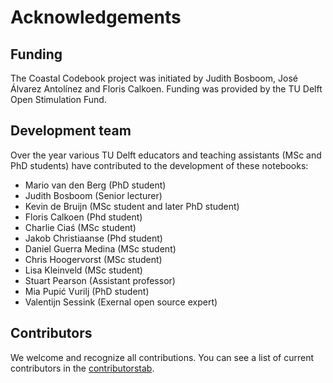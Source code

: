 Acknowledgements
=======================

## Funding

The Coastal Codebook project was initiated by Judith Bosboom, José Álvarez Antolínez and Floris Calkoen. Funding was provided by the TU Delft Open Stimulation Fund.

## Development team

Over the year various TU Delft educators and teaching assistants (MSc and PhD students) have contributed to the development of these notebooks:
- Mario van den Berg (PhD student)
- Judith Bosboom (Senior lecturer)
- Kevin de Bruijn (MSc student and later PhD student)
- Floris Calkoen (Phd student)
- Charlie Ciaś (MSc student)
- Jakob Christiaanse (Phd student)
- Daniel Guerra Medina (MSc student)
- Chris Hoogervorst (MSc student)
- Lisa Kleinveld (MSc student)
- Stuart Pearson (Assistant professor)
- Mia Pupić Vurilj (PhD student)
- Valentijn Sessink (Exernal open source expert)

## Contributors

We welcome and recognize all contributions. You can see a list of current contributors in
the [contributorstab](https://github.com/Coastal-Dynamics/CoastalCodebook/graphs/contributors).
